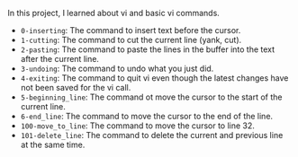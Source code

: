 In this project, I learned about vi and basic vi commands.

* `0-inserting`: The command to insert text before the cursor.
* `1-cutting`: The command to cut the current line (yank, cut).
* `2-pasting`: The command to paste the lines in the buffer into the text after the current line.
* `3-undoing`: The command to undo what you just did.
* `4-exiting`: The command to quit vi even though the latest changes have not been saved for the vi call.
* `5-beginning_line`: The command ot move the cursor to the start of the current line.
* `6-end_line`: The command to move the cursor to the end of the line.
* `100-move_to_line`: The command to move the cursor to line 32.
* `101-delete_line`: The command to delete the current and previous line at the same time.
